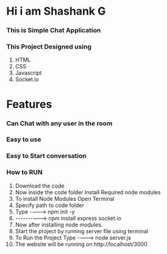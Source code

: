 # Hi i am Shashank G
### This is Simple Chat Application

### This Project Designed using
1. HTML
2. CSS
3. Javascript
4. Socket.io

# Features
### Can Chat with any user in the room
### Easy to use
### Easy to Start conversation

### How to RUN
1. Download the code
2. Now inside the code folder Install Required node modules
3. To install Node Modules Open Terminal
4. Specify path to code folder
4. Type ----> npm init -y
5. ----------> npm install express socket.io 
6. Now after installing node modules.
7. Start the project by running server file using terminal
8. To Run the Project Type ----> node server.js
9. The website will be running on http://localhost/3000
